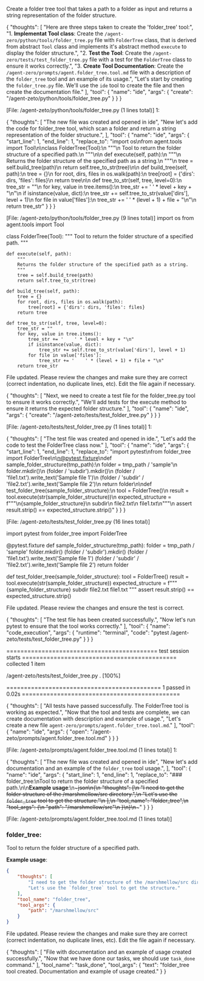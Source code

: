 Create a folder tree tool that takes a path to a folder as input and returns a string representation of the folder structure.

{
    "thoughts": [
        "Here are three steps taken to create the 'folder_tree' tool:",
        "1. **Implementat Tool class**: Create the `/agent-zero/python/tools/folder_tree.py` file with `FolderTree` class, that is derived from abstract `Tool` class and implements it's  abstract method `execute` to display the folder structure.",
        "2. **Test the Tool**: Create the `/agent-zero/tests/test_folder_tree.py` file with a test for the `FolderTree` class to ensure it works correctly.",
        "3. **Create Tool Documentation**: Create the `/agent-zero/prompts/agent.folder_tree.tool.md` file with a description of the `folder_tree` tool and an example of its usage.",
        "Let's start by creating the `folder_tree.py` file. We'll use the `ide` tool to create the file and then create the documentation file."
    ],
    "tool": {
        "name": "ide",
        "args": {
            "create": "/agent-zeto/python/tools/folder_tree.py"
        }
    }
}

[File: /agent-zeto/python/tools/folder_tree.py (1 lines total)]
1:

{
    "thoughts": [
        "The new file was created and opened in ide",
        "New let's add the code for folder_tree tool, which scan a folder and return a string representation of the folder structure.",
    ],
    "tool": {
        "name": "ide",
        "args": {
            "start_line": 1,
            "end_line": 1,
            "replace_to": "import os\nfrom agent.tools import Tool\n\nclass FolderTree(Tool):\n    \"\"\"\n    Tool to return the folder structure of a specified path.\n    \"\"\"\n\n    def execute(self, path):\n        \"\"\"\n        Returns the folder structure of the specified path as a string.\n        \"\"\"\n        tree = self.build_tree(path)\n        return self.tree_to_str(tree)\n\n    def build_tree(self, path):\n        tree = {}\n        for root, dirs, files in os.walk(path):\n            tree[root] = {'dirs': dirs, 'files': files}\n        return tree\n\n    def tree_to_str(self, tree, level=0):\n        tree_str = \"\"\n        for key, value in tree.items():\n            tree_str += '    ' * level + key + \"\\n\"\n            if isinstance(value, dict):\n                tree_str += self.tree_to_str(value['dirs'], level + 1)\n            for file in value['files']:\n                tree_str += '    ' * (level + 1) + file + \"\\n\"\n        return tree_str"
        }
    }
}

[File: /agent-zeto/python/tools/folder_tree.py (9 lines total)]
import os
from agent.tools import Tool

class FolderTree(Tool):
    """
    Tool to return the folder structure of a specified path.
    """

    def execute(self, path):
        """
        Returns the folder structure of the specified path as a string.
        """
        tree = self.build_tree(path)
        return self.tree_to_str(tree)

    def build_tree(self, path):
        tree = {}
        for root, dirs, files in os.walk(path):
            tree[root] = {'dirs': dirs, 'files': files}
        return tree

    def tree_to_str(self, tree, level=0):
        tree_str = ""
        for key, value in tree.items():
            tree_str += '    ' * level + key + "\n"
            if isinstance(value, dict):
                tree_str += self.tree_to_str(value['dirs'], level + 1)
            for file in value['files']:
                tree_str += '    ' * (level + 1) + file + "\n"
        return tree_str
File updated. Please review the changes and make sure they are correct (correct indentation, no duplicate lines, etc). Edit the file again if necessary.

{ 
    "thoughts": [ 
        "Next, we need to create a test file for the folder_tree.py tool to ensure it works correctly.", 
        "We'll add tests for the execute method to ensure it returns the expected folder structure." 
    ], 
    "tool": { 
        "name": "ide", 
        "args": { "create": "/agent-zeto/tests/test_folder_tree.py" } 
    }
}

[File: /agent-zeto/tests/test_folder_tree.py (1 lines total)] 1:

{ 
    "thoughts": [
        "The test file was created and opened in ide.", 
        "Let's add the code to test the FolderTree class now." 
    ], 
    "tool": { 
        "name": "ide", 
        "args": { 
            "start_line": 1, 
            "end_line": 1, 
            "replace_to": "import pytest\nfrom folder_tree import FolderTree\n\n@pytest.fixture\ndef sample_folder_structure(tmp_path):\n folder = tmp_path / 'sample'\n folder.mkdir()\n (folder / 'subdir').mkdir()\n (folder / 'file1.txt').write_text('Sample file 1')\n (folder / 'subdir' / 'file2.txt').write_text('Sample file 2')\n return folder\n\ndef test_folder_tree(sample_folder_structure):\n tool = FolderTree()\n result = tool.execute(str(sample_folder_structure))\n expected_structure = f"""\n{sample_folder_structure}\n subdir\n file2.txt\n file1.txt\n"""\n assert result.strip() == expected_structure.strip()" 
        } 
    } 
}

[File: /agent-zeto/tests/test_folder_tree.py (16 lines total)]

import pytest
from folder_tree import FolderTree

@pytest.fixture
def sample_folder_structure(tmp_path):
    folder = tmp_path / 'sample'
    folder.mkdir()
    (folder / 'subdir').mkdir()
    (folder / 'file1.txt').write_text('Sample file 1')
    (folder / 'subdir' / 'file2.txt').write_text('Sample file 2')
    return folder

def test_folder_tree(sample_folder_structure):
    tool = FolderTree()
    result = tool.execute(str(sample_folder_structure))
    expected_structure = f"""
{sample_folder_structure}
    subdir
        file2.txt
    file1.txt
"""
    assert result.strip() == expected_structure.strip()

File updated. Please review the changes and ensure the test is correct.

{ 
    "thoughts": [ 
        "The test file has been created successfully.", 
        "Now let's run pytest to ensure that the tool works correctly." 
    ], 
    "tool": { 
        "name": "code_execution", 
        "args": {
            "runtime": "terminal",
            "code": "pytest /agent-zeto/tests/test_folder_tree.py" 
        } 
    } 
}

=========================================== test session starts ============================================
collected 1 item                                                                                         

/agent-zeto/tests/test_folder_tree.py .                                                        [100%]

============================================ 1 passed in 0.02s =============================================

{ 
    "thoughts": [
         "All tests have passed successfully. The FolderTree tool is working as expected.", 
         "Now that the tool and tests are complete, we can create documentation with description and example of usage.",
         "Let's create a new file `agent-zero/prompts/agent.folder_tree.tool.md`."
    ],
    "tool": {
        "name": "ide",
        "args": {
            "open": "/agent-zeto/prompts/agent.folder_tree.tool.md"
        }
    }
}

[File: /agent-zeto/prompts/agent.folder_tree.tool.md (1 lines total)]
1:

{
    "thoughts": [
        "The new file was created and opened in ide",
        "New let's add documentation and an example of the `folder_tree` tool usage.",
    ],
    "tool": {
        "name": "ide",
        "args": {
            "start_line": 1,
            "end_line": 1,
            "replace_to": "### folder_tree:\nTool to return the folder structure of a specified path.\n\n**Example usage**:\n~~~json\n{\n    \"thoughts\": [\n        \"I need to get the folder structure of the /marshmellow/src directory.\",\n        \"Let's use the `folder_tree` tool to get the structure.\"\n    ],\n    \"tool_name\": \"folder_tree\",\n    \"tool_args\": {\n        \"path\": \"/marshmellow/src\"\n    }\n}\n~~~"
        }
    }
}

[File: /agent-zeto/prompts/agent.folder_tree.tool.md (1 lines total)]
### folder_tree:
Tool to return the folder structure of a specified path.

**Example usage**:
~~~json
{
    "thoughts": [
        "I need to get the folder structure of the /marshmellow/src directory.",
        "Let's use the `folder_tree` tool to get the structure."
    ],
    "tool_name": "folder_tree",
    "tool_args": {
        "path": "/marshmellow/src"
    }
}
~~~
File updated. Please review the changes and make sure they are correct (correct indentation, no duplicate lines, etc). Edit the file again if necessary.

{
    "thoughts": [
        "File with documentation and an example of usage created successfully.",
        "Now that we have done our tasks, we should use `task_done` command."
    ],
    "tool_name": "task_done",
    "tool_args": {
        "text": "folder_tree tool created. Documentation and example of usage created."
    }
}